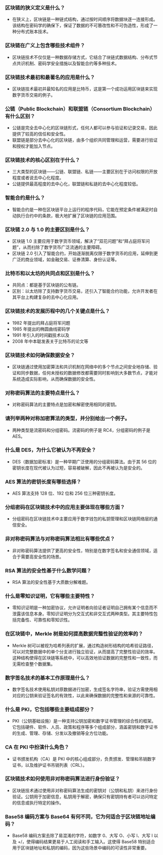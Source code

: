 ### 区块链的狭义定义是什么？

- 在狭义上，区块链是一种链式结构，通过按时间顺序将数据块逐一连接形成。该结构在密码学的确保下，保证了数据的不可篡改性和不可伪造性，形成了一种分布式账本技术。

### 区块链在广义上包含哪些技术组件？

- 区块链技术不仅仅是一种数据存储方式，它结合了块链式数据结构、分布式节点共识机制、密码学安全措施以及智能合约等多种技术。

### 区块链技术最初和最著名的应用是什么？

- 区块链技术最初并最知名的应用是比特币，这是第一个成功运用区块链来实现数字货币交易的例子。

### 公链（Public Blockchain）和联盟链（Consortium Blockchain）有什么区别？

- 公链是完全去中心化的区块链形式，任何人都可以参与验证和记录交易，因此提供了较高的信任和安全性。
- 联盟链是部分去中心化的区块链，由多个组织共同管理和运营，需要进行验证和授权才能加入节点。

### 区块链技术的核心区别在于什么？

- 三大类型的区块链——公链、联盟链、私链——主要区别在于访问权限的开放程度或者说去中心化程度。
- 公链提供最高程度的去中心化，联盟链和私链的去中心化程度较低。

### 智能合约是什么？

- 智能合约是一种在区块链平台上运行的程序代码，它能在预定条件被满足时自动执行合约中的条款，极大地扩展了区块链的应用范围。

### 区块链 2.0 与 1.0 的主要区别是什么？

- 区块链 1.0 主要应用于数字货币领域，解决了“双花问题”和“拜占庭将军问题”，从而扫除了数字货币广泛流通的主要障碍。
- 区块链 2.0 引入了智能合约，开始逐渐脱离仅限于数字货币的应用，延伸到更广泛的商业领域，如金融交易、证券清算、身份认证等。

### 比特币和以太坊的共同点和区别是什么？

- 共同点：都是基于区块链的公有链。
- 区别：以太坊除了支持数字货币交易，还引入了智能合约功能，允许开发者在其平台上构建复杂的去中心化应用。

### 区块链技术的发展历程中的几个关键点是什么？

- 1982 年提出的拜占庭将军问题
- 1985 年提出的椭圆曲线密码学
- 1991 年引入的时间戳技术以及 
- 2008 年中本聪发表关于比特币的论文等

### 区块链技术如何确保数据安全？

- 区块链通过使用加密算法和共识机制在网络中的多个节点之间安全地存储、验证和同步数据，任何未授权的数据修改都需要同时影响到大多数节点，才能对系统造成实际影响，从而确保数据的安全性。

### **对称密码算法的主要特点是什么？**

- 对称密码算法的主要特点是加密和解密使用相同的密钥。

### **请列举两种对称加密算法的类型，并分别给出一个例子。**

- 两种类型是流密码和分组密码。流密码的例子是 RC4，分组密码的例子是 AES。

### **什么是 DES，为什么它被认为不再安全？**

- DES（数据加密标准）是一种早期广泛使用的分组密码算法。由于其 56 位的密钥长度在现代被认为过短，容易被破解，因此不再被认为是安全的。

### **AES 算法的密钥长度有哪些选择？**

- AES 算法支持 128 位、192 位和 256 位三种密钥长度。

### **分组密码在区块链技术中的应用主要体现在哪些方面？**

- 分组密码在区块链技术中主要应用于数字钱包的私钥管理和区块链网络层的通信安全。

### **非对称密码算法与对称密码算法相比有哪些优点？**

- 非对称密码算法提供了更高的安全性，特别是在数字签名和安全通信领域，适合于需要高安全性的场景。

### **RSA 算法的安全性基于什么数学问题？**

- RSA 算法的安全性基于大质数分解难题。

### **什么是零知识证明，它有哪些主要特性？**

- 零知识证明是一种加密协议，允许证明者向验证者证明自己拥有某个信息而不泄露该信息本身。零知识证明分为交互式和非交互式两种类型。其主要特性包括完备性、可靠性和零知识性。

### **在区块链中，Merkle 树是如何提高数据完整性验证的效率的？**

- Merkle 树可以被视为哈希列表的扩展，通过构造树形结构的哈希验证路径，可以对完整数据中的单个分支进行独立验证，从而提高了完整性验证的效率。这种结构使得在区块链等系统中，可以高效地验证数据的完整性和一致性，而无需检查整个数据集。

### **数字签名技术的基本工作原理是什么？**

- 数字签名技术使用私钥对原数据进行加密，生成签名字符串，验证方需使用相对应的公钥来验证签名的有效性，以此来确保数据的完整性和来源的可靠性。

### **什么是 PKI，它包括哪些主要组成部分？**

- PKI（公钥基础设施）是一种支持公钥加密和数字证书管理的综合性的框架。它包括硬件、软件、人员、政策和程序等多个组成部分，涵盖密钥和数字证书的生成、管理、存储、分发以及撤销等全方位功能。

### **CA 在 PKI 中扮演什么角色？**

- 证书颁发机构（CA）是 PKI 中的核心组成部分，负责颁发、管理和吊销数字证书，以及维护证书吊销列表（CRL）。

### **区块链技术如何使用非对称密码算法进行身份验证？**

- 区块链技术通过使用非对称密码算法生成的密钥对（公钥和私钥）来进行身份验证。公钥用于加密信息，私钥用于解密，确保只有密钥持有者可以访问特定的信息或执行特定的操作。

### **Base58 编码方案与 Base64 有何不同，它为何适合于区块链地址编码？**

- Base58 编码方案去除了易混淆的字符，如数字 0、大写 O、小写 l、大写 I 以及 +/，使得编码结果更易于人工阅读和手工输入。这使得 Base58 特别适合用于区块链地址和私钥的编码，因为这些场景中编码的可读性非常重要。